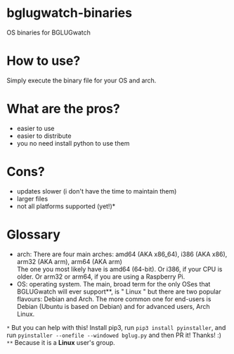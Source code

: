 # bglugwatch-binaries
OS binaries for BGLUGwatch

# How to use?
Simply execute the binary file for your OS and arch.

# What are the pros?
- easier to use
- easier to distribute 
- you no need install python to use them

# Cons?
- updates slower (i don't have the time to maintain them)
- larger files
- not all platforms supported (yet!)*

# Glossary
- arch: There are four main arches: amd64 (AKA x86_64), i386 (AKA x86), arm32 (AKA arm), arm64 (AKA arm)  
The one you most likely have is amd64 (64-bit). Or i386, if your CPU is older. Or arm32 or arm64, if you are using a Raspberry Pi.
- OS: operating system. The main, broad term for the only OSes that BGLUGwatch will ever support**, is " Linux " but there are two popular flavours: Debian and Arch. The more common one for end-users is Debian (Ubuntu is based on Debian) and for advanced users, Arch Linux. 

`*` But you can help with this! Install pip3, run `pip3 install pyinstaller`, and run `pyinstaller --onefile --windowed bglug.py` and then PR it! Thanks! :)
`**` Because it is a **Linux** user's group.
